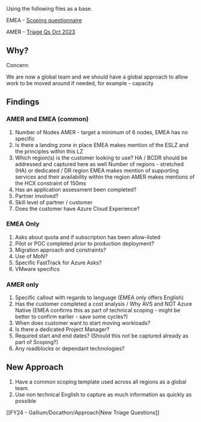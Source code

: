 Using the following files as a base.

EMEA - [Scoping questionnaire](https://microsofteur-my.sharepoint.com/:w:/g/personal/flkelly_microsoft_com/EXMdufRfyIVBhvA6Tmn1EkoBS1XzEITT7qKfvd1aojExrg?e=QgUYlm)

AMER - [Triage Qs Oct 2023](https://microsofteur-my.sharepoint.com/:w:/g/personal/flkelly_microsoft_com/ERIF9O5OOQ1PsXRky_6Ql80Bjl8uUH227umqx8aQKrnKSw?e=uWhbyu)

## Why?

Concern:

We are now a global team and we should have a global approach to allow work to be moved around if needed, for example - capacity
## Findings

### AMER and EMEA (common)

1. Number of Nodes
		AMER - target a minimum of 6 nodes, EMEA has no specific
1. Is there a landing zone in place
		EMEA makes mention of the ESLZ and the principles within this LZ
1. Which region(s) is the customer looking to use?
		HA / BCDR should be addressed and captured here as well
		Number of regions - stretched (HA) or dedicated / DR region
		EMEA makes mention of supporting services and their availability within the region
		AMER makes mentions of the HCX constraint of 150ms
1. Has an application assessment been completed?
2. Partner involved?
3. Skill level of partner / customer
4. Does the customer have Azure Cloud Experience?

### EMEA Only

1. Asks about quota and if subscription has been allow-listed
2. Pilot or POC completed prior to production deployment?
3. Migration approach and constraints?
4. Use of MoN?
5. Specific FastTrack for Azure Asks?
6. VMware specifics

### AMER only

1. Specific callout with regards to language (EMEA only offers English)
2. Has the customer completed a cost analysis / Why AVS and NOT Azure Native (EMEA confirms this as part of technical scoping - might be better to confirm earlier - save some cycles?)
3. When does customer want to start moving workloads?
4. Is there a dedicated Project Manager?
5. Required start and end dates? (Should this not be captured already as part of Scoping?)
6. Any roadblocks or dependant technologies?

## New Approach

1. Have a common scoping template used across all regions as a global team.
2. Use non technical English to capture as much information as quickly as possible

[[FY24 - Gallium/Docathon/Approach|New Triage Questions]]
